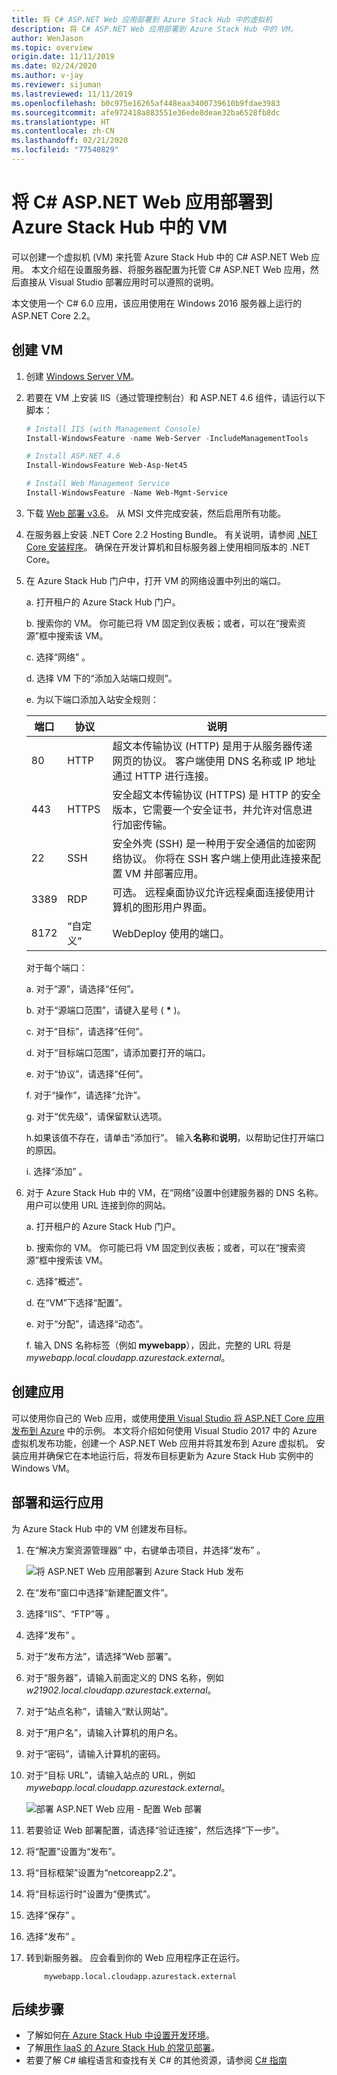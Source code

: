 ```yaml
---
title: 将 C# ASP.NET Web 应用部署到 Azure Stack Hub 中的虚拟机
description: 将 C# ASP.NET Web 应用部署到 Azure Stack Hub 中的 VM。
author: WenJason
ms.topic: overview
origin.date: 11/11/2019
ms.date: 02/24/2020
ms.author: v-jay
ms.reviewer: sijuman
ms.lastreviewed: 11/11/2019
ms.openlocfilehash: b0c975e16265af448eaa3400739610b9fdae3983
ms.sourcegitcommit: afe972418a883551e36ede8deae32ba6528fb8dc
ms.translationtype: HT
ms.contentlocale: zh-CN
ms.lasthandoff: 02/21/2020
ms.locfileid: "77540829"
---
```

# <a name="deploy-a-c-aspnet-web-app-to-a-vm-in-azure-stack-hub"></a>将 C# ASP.NET Web 应用部署到 Azure Stack Hub 中的 VM

可以创建一个虚拟机 (VM) 来托管 Azure Stack Hub 中的 C# ASP.NET Web 应用。 本文介绍在设置服务器、将服务器配置为托管 C# ASP.NET Web 应用，然后直接从 Visual Studio 部署应用时可以遵照的说明。

本文使用一个 C# 6.0 应用，该应用使用在 Windows 2016 服务器上运行的 ASP.NET Core 2.2。

## <a name="create-a-vm"></a>创建 VM

1. 创建 [Windows Server VM](azure-stack-quick-windows-portal.md)。

1. 若要在 VM 上安装 IIS（通过管理控制台）和 ASP.NET 4.6 组件，请运行以下脚本：

    ```PowerShell  
    # Install IIS (with Management Console)
    Install-WindowsFeature -name Web-Server -IncludeManagementTools
    
    # Install ASP.NET 4.6
    Install-WindowsFeature Web-Asp-Net45
    
    # Install Web Management Service
    Install-WindowsFeature -Name Web-Mgmt-Service
    ```

1. 下载 [Web 部署 v3.6](https://www.microsoft.com/download/details.aspx?id=43717)。 从 MSI 文件完成安装，然后启用所有功能。

1. 在服务器上安装 .NET Core 2.2 Hosting Bundle。 有关说明，请参阅 [.NET Core 安装程序](https://dotnet.microsoft.com/download/dotnet-core/2.2)。 确保在开发计算机和目标服务器上使用相同版本的 .NET Core。

1. 在 Azure Stack Hub 门户中，打开 VM 的网络设置中列出的端口。

    a. 打开租户的 Azure Stack Hub 门户。

    b. 搜索你的 VM。 你可能已将 VM 固定到仪表板；或者，可以在“搜索资源”框中搜索该 VM。 

    c. 选择“网络”  。

    d. 选择 VM 下的“添加入站端口规则”。 

    e. 为以下端口添加入站安全规则：

    | 端口 | 协议 | 说明 |
    | --- | --- | --- |
    | 80 | HTTP | 超文本传输协议 (HTTP) 是用于从服务器传递网页的协议。 客户端使用 DNS 名称或 IP 地址通过 HTTP 进行连接。 |
    | 443 | HTTPS | 安全超文本传输协议 (HTTPS) 是 HTTP 的安全版本，它需要一个安全证书，并允许对信息进行加密传输。  |
    | 22 | SSH | 安全外壳 (SSH) 是一种用于安全通信的加密网络协议。 你将在 SSH 客户端上使用此连接来配置 VM 并部署应用。 |
    | 3389 | RDP | 可选。 远程桌面协议允许远程桌面连接使用计算机的图形用户界面。   |
    | 8172 | “自定义” | WebDeploy 使用的端口。 |

    对于每个端口：

    a. 对于“源”，请选择“任何”。  

    b. 对于“源端口范围”，请键入星号 ( **\*** )。 

    c. 对于“目标”，请选择“任何”。  

    d. 对于“目标端口范围”，请添加要打开的端口。 

    e. 对于“协议”，请选择“任何”。  

    f. 对于“操作”，请选择“允许”。  

    g. 对于“优先级”，请保留默认选项。 

    h.如果该值不存在，请单击“添加行”。 输入**名称**和**说明**，以帮助记住打开端口的原因。

    i. 选择“添加”   。

1.  对于 Azure Stack Hub 中的 VM，在“网络”设置中创建服务器的 DNS 名称。  用户可以使用 URL 连接到你的网站。

    a. 打开租户的 Azure Stack Hub 门户。

    b. 搜索你的 VM。 你可能已将 VM 固定到仪表板；或者，可以在“搜索资源”框中搜索该 VM。 

    c. 选择“概述”。 

    d. 在“VM”下选择“配置”。  

    e. 对于“分配”，请选择“动态”。  

    f. 输入 DNS 名称标签（例如 **mywebapp**），因此，完整的 URL 将是 *mywebapp.local.cloudapp.azurestack.external*。

## <a name="create-an-app"></a>创建应用 

可以使用你自己的 Web 应用，或使用[使用 Visual Studio 将 ASP.NET Core 应用发布到 Azure](https://docs.microsoft.com/aspnet/core/tutorials/razor-pages/razor-pages-start?view=aspnetcore-2.2&tabs=visual-studio
) 中的示例。 本文将介绍如何使用 Visual Studio 2017 中的 Azure 虚拟机发布功能，创建一个 ASP.NET Web 应用并将其发布到 Azure 虚拟机。 安装应用并确保它在本地运行后，将发布目标更新为 Azure Stack Hub 实例中的 Windows VM。

## <a name="deploy-and-run-the-app"></a>部署和运行应用

为 Azure Stack Hub 中的 VM 创建发布目标。

1. 在“解决方案资源管理器”  中，右键单击项目，并选择“发布”  。

    ![将 ASP.NET Web 应用部署到 Azure Stack Hub 发布](media/azure-stack-dev-start-howto-vm-dotnet/deploy-app-to-azure-stack.png)

1. 在“发布”窗口中选择“新建配置文件”。  
1. 选择“IIS”、“FTP”等  。
1. 选择“发布”  。
1. 对于“发布方法”，请选择“Web 部署”。  
1. 对于“服务器”，请输入前面定义的 DNS 名称，例如 *w21902.local.cloudapp.azurestack.external*。 
1. 对于“站点名称”，请输入“默认网站”。  
1. 对于“用户名”，请输入计算机的用户名。 
1. 对于“密码”，请输入计算机的密码。 
1. 对于“目标 URL”，请输入站点的 URL，例如 *mywebapp.local.cloudapp.azurestack.external*。 

    ![部署 ASP.NET Web 应用 - 配置 Web 部署](media/azure-stack-dev-start-howto-vm-dotnet/configure-web-deploy.png)

1. 若要验证 Web 部署配置，请选择“验证连接”，然后选择“下一步”。  
1. 将“配置”设置为“发布”。  
1. 将“目标框架”设置为“netcoreapp2.2”。  
1. 将“目标运行时”设置为“便携式”。  
1. 选择“保存”  。
1. 选择“发布”  。
1. 转到新服务器。 应会看到你的 Web 应用程序正在运行。

    ```http  
        mywebapp.local.cloudapp.azurestack.external
    ```

## <a name="next-steps"></a>后续步骤

- 了解如何[在 Azure Stack Hub 中设置开发环境](azure-stack-dev-start.md)。
- 了解[用作 IaaS 的 Azure Stack Hub 的常见部署](azure-stack-dev-start-deploy-app.md)。
- 若要了解 C# 编程语言和查找有关 C# 的其他资源，请参阅 [C# 指南](https://docs.microsoft.com/dotnet/csharp/)
